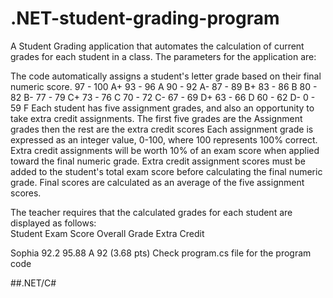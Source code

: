 # .NET-student-grading-program
A Student Grading application that automates the calculation of current grades for each student in a class. The parameters for the application are:

The code automatically assigns a student's letter grade based on their final numeric score.
97 - 100   A+
93 - 96    A
90 - 92    A-
87 - 89    B+
83 - 86    B
80 - 82    B-
77 - 79    C+
73 - 76    C
70 - 72    C-
67 - 69    D+
63 - 66    D
60 - 62    D-
0  - 59    F
Each student has five assignment grades, and also an opportunity to take extra credit assignments.
The first five grades are the Assignment grades then the rest are the extra credit scores
Each assignment grade is expressed as an integer value, 0-100, where 100 represents 100% correct.
Extra credit assignments will be worth 10% of an exam score when applied toward the final numeric grade.
Extra credit assignment scores must be added to the student's total exam score before calculating the final numeric grade.
Final scores are calculated as an average of the five assignment scores.

The teacher requires that the calculated grades for each student are displayed as follows:
<br>
Student         Exam Score      Overall Grade   Extra Credit

Sophia          92.2            95.88   A       92 (3.68 pts)
Check program.cs file for the program code

##.NET/C#
